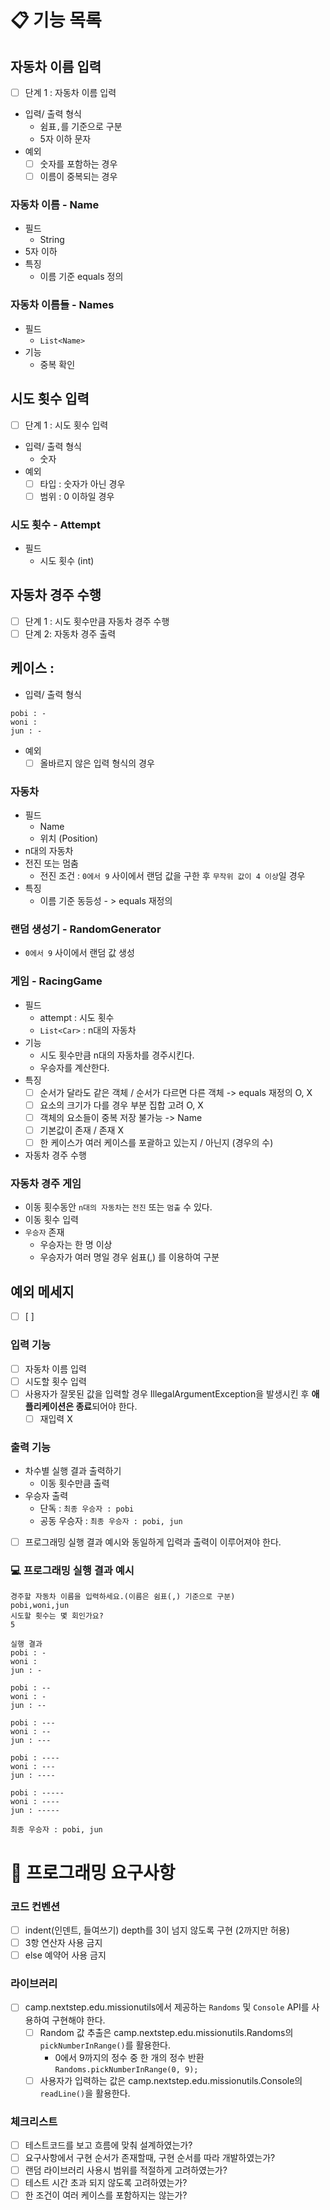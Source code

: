 # 📋 기능 목록

## 자동차 이름 입력

- [ ]  단계 1 : 자동차 이름 입력
- 입력/ 출력 형식
    - 쉼표`,`를 기준으로 구분
    - 5자 이하 문자
- 예외
    - [ ]  숫자를 포함하는 경우
    - [ ]  이름이 중복되는 경우

### 자동차 이름 - Name

- 필드
    - String
- 5자 이하
- 특징
    - 이름 기준 equals 정의

### 자동차 이름들 - Names

- 필드
    - `List<Name>`
- 기능
    - 중복 확인

## 시도 횟수 입력

- [ ]  단계 1 : 시도 횟수 입력
- 입력/ 출력 형식
    - 숫자
- 예외
    - [ ]  타입 : 숫자가 아닌 경우
    - [ ]  범위 : 0 이하일 경우

### 시도 횟수 - Attempt

- 필드
    - 시도 횟수 (int)

## 자동차 경주 수행

- [ ]  단계 1 : 시도 횟수만큼 자동차 경주 수행
- [ ]  단계 2: 자동차 경주 출력

## 케이스 :

- 입력/ 출력 형식

```
pobi : -
woni :
jun : -

```

- 예외
    - [ ]  올바르지 않은 입력 형식의 경우

### 자동차

- 필드
    - Name
    - 위치 (Position)
- n대의 자동차
- 전진 또는 멈춤
    - 전진 조건 : `0에서 9` 사이에서 랜덤 값을 구한 후 `무작위 값이 4 이상`일 경우
- 특징
    - 이름 기준 동등성 - > equals 재정의

### 랜덤 생성기 - RandomGenerator

- `0에서 9` 사이에서 랜덤 값 생성

### 게임 - RacingGame

- 필드
    - attempt : 시도 횟수
    - `List<Car>` : n대의 자동차
- 기능
    - 시도 횟수만큼 n대의 자동차를 경주시킨다.
    - 우승자를 계산한다.
- 특징
    - [ ]  순서가 달라도 같은 객체 / 순서가 다르면 다른 객체 -> equals 재정의 O, X
    - [ ]  요소의 크기가 다를 경우 부분 집합 고려 O, X
    - [ ]  객체의 요소들이 중복 저장 불가능 -> Name
    - [ ]  기본값이 존재 / 존재 X
    - [ ]  한 케이스가 여러 케이스를 포괄하고 있는지 / 아닌지 (경우의 수)
- 자동차 경주 수행

### 자동차 경주 게임

- 이동 횟수동안 `n대의 자동차`는 `전진` 또는 `멈출` 수 있다.
- 이동 횟수 입력
- `우승자` 존재
    - 우승자는 한 명 이상
    - 우승자가 여러 명일 경우 쉼표(,) 를 이용하여 구분

## 예외 메세지

- [ ]  [ ]

### 입력 기능

- [ ]  자동차 이름 입력
- [ ]  시도할 횟수 입력
- [ ]  사용자가 잘못된 값을 입력할 경우 IllegalArgumentException을 발생시킨 후 **애플리케이션은 종료**되어야 한다.
    - [ ]  재입력 X

### 출력 기능

- 차수별 실행 결과 출력하기
    - 이동 횟수만큼 출력
- 우승자 출력
    - 단독 : `최종 우승자 : pobi`
    - 공동 우승자 : `최종 우승자 : pobi, jun`
- [ ]  프로그래밍 실행 결과 예시와 동일하게 입력과 출력이 이루어져야 한다.

### 💻 프로그래밍 실행 결과 예시

```
경주할 자동차 이름을 입력하세요.(이름은 쉼표(,) 기준으로 구분)
pobi,woni,jun
시도할 횟수는 몇 회인가요?
5

실행 결과
pobi : -
woni :
jun : -

pobi : --
woni : -
jun : --

pobi : ---
woni : --
jun : ---

pobi : ----
woni : ---
jun : ----

pobi : -----
woni : ----
jun : -----

최종 우승자 : pobi, jun

```

# 🎱 프로그래밍 요구사항

### 코드 컨벤션

- [ ]  indent(인덴트, 들여쓰기) depth를 3이 넘지 않도록 구현 (2까지만 허용)
- [ ]  3항 연산자 사용 금지
- [ ]  else 예약어 사용 금지

### 라이브러리

- [ ]  camp.nextstep.edu.missionutils에서 제공하는 `Randoms` 및 `Console` API를 사용하여 구현해야 한다.
    - [ ]  Random 값 추출은 camp.nextstep.edu.missionutils.Randoms의 `pickNumberInRange()`를 활용한다.
        - 0에서 9까지의 정수 중 한 개의 정수 반환 `Randoms.pickNumberInRange(0, 9);`
    - [ ]  사용자가 입력하는 값은 camp.nextstep.edu.missionutils.Console의 `readLine()`을 활용한다.

### 체크리스트

- [ ]  테스트코드를 보고 흐름에 맞춰 설계하였는가?
- [ ]  요구사항에서 구현 순서가 존재할때, 구현 순서를 따라 개발하였는가?
- [ ]  랜덤 라이브러리 사용시 범위를 적절하게 고려하였는가?
- [ ]  테스트 시간 초과 되지 않도록 고려하였는가?
- [ ]  한 조건이 여러 케이스를 포함하지는 않는가?
